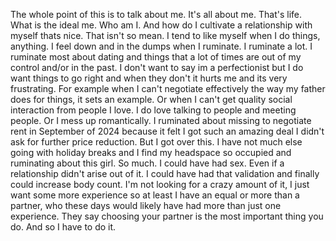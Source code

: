 The whole point of this is to talk about me. It's all about me. That's life. What is the ideal me. Who am I. And how do I cultivate a relationship with myself thats nice. That isn't so mean. I tend to like myself when I do things, anything. I feel down and in the dumps when I ruminate. I ruminate a lot. I ruminate most about dating and things that a lot of times are out of my control and/or in the past. I don't want to say im a perfectionist but I do want things to go right and when they don't it hurts me and its very frustrating. For example when I can't negotiate effectively the way my father does for things, it sets an example. Or when I can't get quality social interaction from people I love. I do love talking to people and meeting people. Or I mess up romantically. I ruminated about missing to negotiate rent in September of 2024 because it felt I got such an amazing deal I didn't ask for further price reduction. But I got over this. I have not much else going with holiday breaks and I find my headspace so occupied and ruminating about this girl. So much. I could have had sex. Even if a relationship didn't arise out of it. I could have had that validation and finally could increase body count. I'm not looking for a crazy amount of it, I just want some more experience so at least I have an equal or more than a partner, who these days would likely have had more than just one experience. They say choosing your partner is the most important thing you do. And so I have to do it.